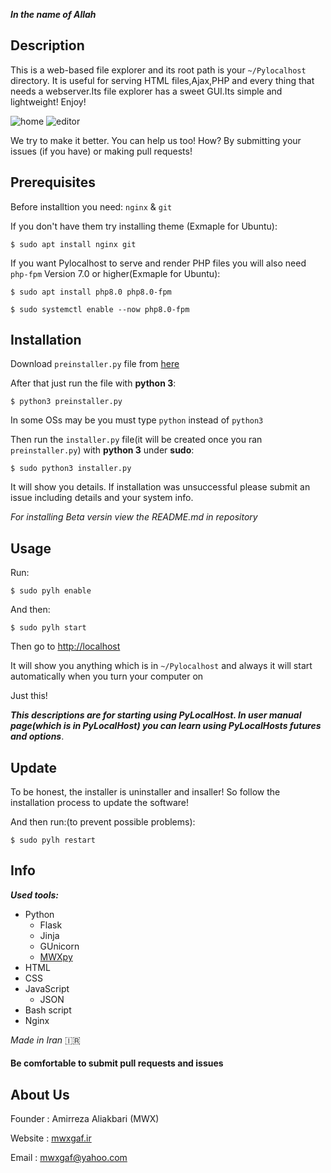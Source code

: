 **_In the name of Allah_**

## Description

This is a web-based file explorer and its root path is your `~/Pylocalhost` directory. It is useful for serving HTML files,Ajax,PHP and every thing that needs a webserver.Its file explorer has a sweet GUI.Its simple and lightweight! Enjoy!

![home](https://raw.githubusercontent.com/mwxgaf/pylocalhost/gh-pages/home.png)
![editor](https://raw.githubusercontent.com/mwxgaf/pylocalhost/gh-pages/editor.png)

We try to make it better. You can help us too! How? By submitting your issues (if you have) or making pull requests!

## Prerequisites

Before installtion you need: `nginx` & `git`

If you don't have them try installing theme
(Exmaple for Ubuntu):

`$ sudo apt install nginx git`

If you want Pylocalhost to serve and render PHP files you will also need `php-fpm` Version 7.0 or higher(Exmaple for Ubuntu):

`$ sudo apt install php8.0 php8.0-fpm`

`$ sudo systemctl enable --now php8.0-fpm`

## Installation

Download `preinstaller.py` file from [here](https://github.com/mwxgaf/pylocalhost/releases/download/v1.6.1/preinstaller.py)

After that just run the file with **python 3**:

`$ python3 preinstaller.py`

In some OSs may be you must type `python` instead of `python3`

Then run the `installer.py` file(it will be created once you ran `preinstaller.py`) with **python 3** under **sudo**:

`$ sudo python3 installer.py`

It will show you details. If installation was unsuccessful please submit an issue including details and your system info.

*For installing Beta versin view the README.md in repository*

## Usage

Run:

`$ sudo pylh enable`

And then:

`$ sudo pylh start`

Then go to [http://localhost](http://localhost)

It will show you anything which is in `~/Pylocalhost` and always it will start automatically when you turn your computer on

Just this!

_**This descriptions are for starting using PyLocalHost. In user manual page(which is in PyLocalHost) you can learn using PyLocalHosts futures and options**_.

## Update

To be honest, the installer is uninstaller and insaller! So follow the installation process to update the software!

And then run:(to prevent possible problems):

`$ sudo pylh restart`

## Info

***Used tools:***

* Python
    * Flask
    * Jinja
    * GUnicorn
    * [MWXpy](https://github.com/mwxgaf/mwxpy)
* HTML
* CSS
* JavaScript
    * JSON
* Bash script
* Nginx

_Made in Iran_ 🇮🇷

#### Be comfortable to submit pull requests and issues

## About Us

Founder : Amirreza Aliakbari (MWX)

Website : [mwxgaf.ir](http://mwxgaf.ir)

Email : [mwxgaf@yahoo.com](mailto:mwxgaf@yahoo.com)
